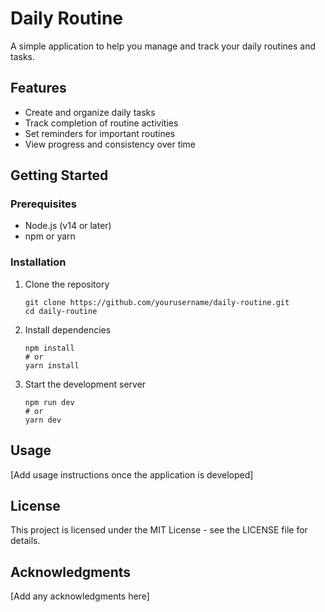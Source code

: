 # Daily Routine

A simple application to help you manage and track your daily routines and tasks.

## Features

- Create and organize daily tasks
- Track completion of routine activities
- Set reminders for important routines
- View progress and consistency over time

## Getting Started

### Prerequisites

- Node.js (v14 or later)
- npm or yarn

### Installation

1. Clone the repository

   ```
   git clone https://github.com/yourusername/daily-routine.git
   cd daily-routine
   ```

2. Install dependencies

   ```
   npm install
   # or
   yarn install
   ```

3. Start the development server
   ```
   npm run dev
   # or
   yarn dev
   ```

## Usage

[Add usage instructions once the application is developed]

## License

This project is licensed under the MIT License - see the LICENSE file for details.

## Acknowledgments

[Add any acknowledgments here]
